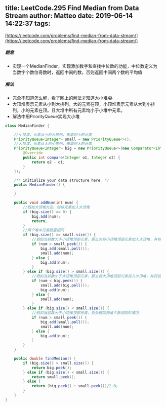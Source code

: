 title: LeetCode.295 Find Median from Data Stream
author: Matteo
date: 2019-06-14 14:22:37
tags:
---
[https://leetcode.com/problems/find-median-from-data-stream/](https://leetcode.com/problems/find-median-from-data-stream/)
##### 题意
* 实现一个MedianFinder，实现添加数字和查找中位数的功能，中位数定义为当数字个数位奇数时，返回中间的数，否则返回中间两个数的平均值
##### 解法
* 完全不知道怎么解，看了网上的解法才知道大小堆😂
* 大顶堆表示元素从小到大排列，大的元素在顶，小顶堆表示元素从大到小排列，小的元素在顶。且大堆中所有元素均小于小堆中元素。
* 解法中用PriorityQueue实现大小堆
```java
class MedianFinder {

    //小顶堆，元素从小到大排列，先取到小的元素
    PriorityQueue<Integer> small = new PriorityQueue<>();
    //大顶堆，元素从大到小排列，先取到大的元素
    PriorityQueue<Integer> big = new PriorityQueue<>(new Comparator<Integer>() {
        @Override
        public int compare(Integer o1, Integer o2) {
            return o2 - o1;
        }
    });

    /** initialize your data structure here. */
    public MedianFinder() {

    }

    public void addNum(int num) {
        //假如大顶堆为空，则将元素加入大顶堆
        if (big.size() == 0) {
            big.add(num);
            return;
        }
        //两个堆中元素数量相同
        if (big.size() == small.size()) {
            //假如当前数大于小顶堆顶部元素，那么先将小顶堆顶部元素加入大顶堆，并将将该元素加入小顶堆，否则将该元素加入大大顶堆
            if (num > small.peek()) {
                big.add(small.poll());
                small.add(num);
            } else {
                big.add(num);
            }
        } else if (big.size() > small.size()) {
            //假如当前数小于大顶堆顶部元素，那么将大顶堆顶部元素加入小顶堆，并将该元素加入大顶堆，否则将该元素加入小顶堆
            if (num < big.peek()) {
                small.add(big.poll());
                big.add(num);
            } else {
                small.add(num);
            }
        } else if (big.size() < small.size()) {
            //假如当前数大于小顶堆顶部元素，则处理同两堆个数相同时情况
            if (num > small.peek()) {
                big.add(small.poll());
                small.add(num);
            } else {
                big.add(num);
            }
        }
    }

    public double findMedian() {
        if (big.size() > small.size()) {
            return big.peek();
        } else if (big.size() < small.size()) {
            return small.peek();
        } else {
            return (big.peek() + small.peek())/2.0;
        }
    }
}
```
